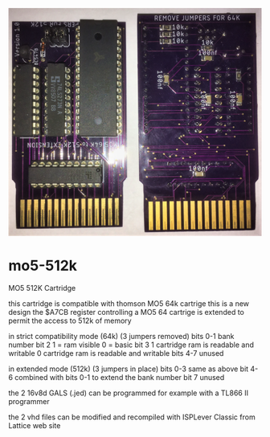 ![al-tag](https://github.com/6502addict/mo5-512k/blob/main/MO5-512k/photo/MO512K.PNG)

# mo5-512k
MO5 512K Cartridge


this cartridge is compatible with thomson MO5 64k cartrige
this is a new design
the $A7CB register controlling a MO5 64 cartrige is extended
to permit the access to 512k of memory

in strict compatibility mode (64k)  (3 jumpers removed)
bits 0-1   bank number
bit 2      1 = ram visible
           0 = basic
bit 3      1 cartridge ram is readable and writable
           0  cartridge ram is readable and writable
bits 4-7   unused        

in extended mode (512k)  (3  jumpers in place)
bits 0-3   same as above
bit 4-6    combined with bits 0-1 to extend the bank number
bit 7      unused


the 2 16v8d GALS (.jed) can be programmed for example with a TL866 II programmer

the 2 vhd files can be modified and recompiled with ISPLever Classic
from Lattice web site 






